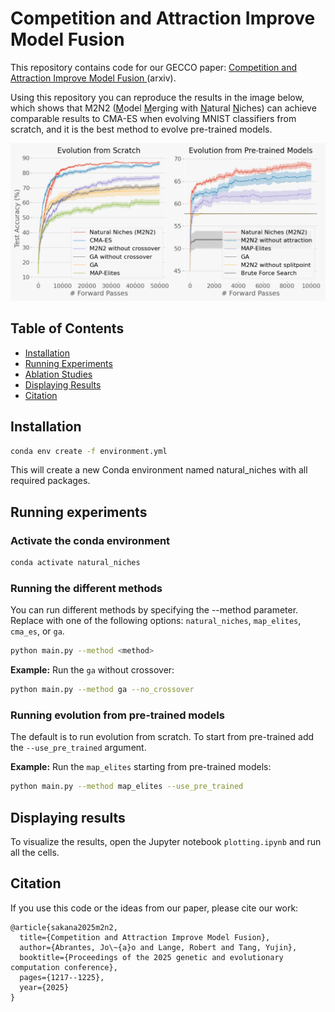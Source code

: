 # Competition and Attraction Improve Model Fusion

This repository contains code for our GECCO paper: [Competition and Attraction Improve Model Fusion
](https://dl.acm.org/doi/abs/10.1145/3712256.3726329) (arxiv). 

Using this repository you can reproduce the results in the image below, which shows that M2N2 (<u>M</u>odel <u>M</u>erging with <u>N</u>atural <u>N</u>iches) can achieve comparable results to CMA-ES when evolving MNIST classifiers from scratch, and it is the best method to evolve pre-trained models.

![evolving classifiers from scratch](figure.png)

## Table of Contents

- [Installation](#installation)
- [Running Experiments](#running-experiments)
- [Ablation Studies](#ablation-studies)
- [Displaying Results](#displaying-results)
- [Citation](#citation)


## Installation
```sh
conda env create -f environment.yml
```

This will create a new Conda environment named natural_niches with all required packages.


## Running experiments

### Activate the conda environment
```sh
conda activate natural_niches
```

### Running the different methods
You can run different methods by specifying the --method parameter. Replace <method> with one of the following options: `natural_niches`, `map_elites`, `cma_es`, or `ga`.
```sh
python main.py --method <method>
```

**Example:** Run the `ga` without crossover:

```sh
python main.py --method ga --no_crossover
```

### Running evolution from pre-trained models
The default is to run evolution from scratch. To start from pre-trained add the `--use_pre_trained` argument.

**Example:** Run the `map_elites` starting from pre-trained models:
```sh
python main.py --method map_elites --use_pre_trained
```


## Displaying results
To visualize the results, open the Jupyter notebook `plotting.ipynb` and run all the cells.

## Citation
If you use this code or the ideas from our paper, please cite our work:

```
@article{sakana2025m2n2,
  title={Competition and Attraction Improve Model Fusion},
  author={Abrantes, Jo\~{a}o and Lange, Robert and Tang, Yujin},
  booktitle={Proceedings of the 2025 genetic and evolutionary computation conference},
  pages={1217--1225},
  year={2025}
}
```
